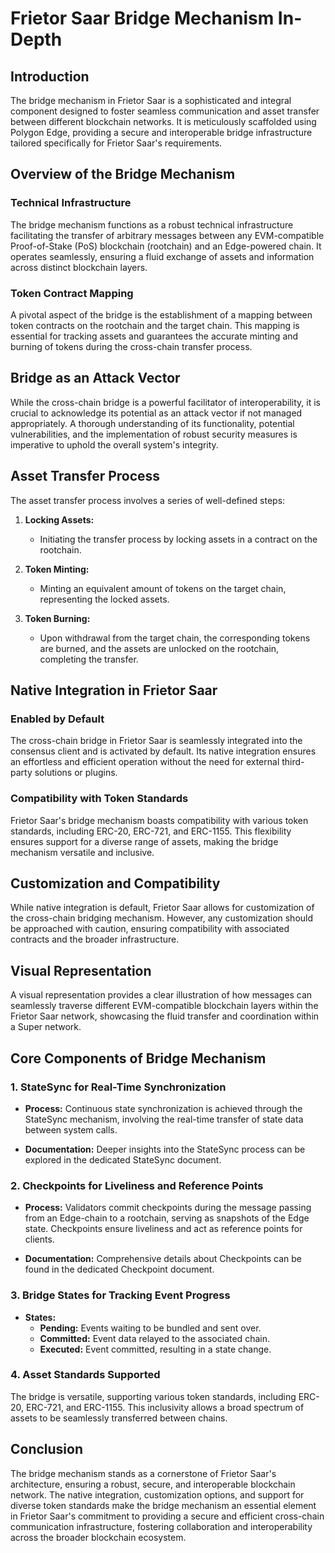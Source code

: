 # Frietor Saar Bridge Mechanism In-Depth

## Introduction

The bridge mechanism in Frietor Saar is a sophisticated and integral component designed to foster seamless communication and asset transfer between different blockchain networks. It is meticulously scaffolded using Polygon Edge, providing a secure and interoperable bridge infrastructure tailored specifically for Frietor Saar's requirements.

## Overview of the Bridge Mechanism

### Technical Infrastructure

The bridge mechanism functions as a robust technical infrastructure facilitating the transfer of arbitrary messages between any EVM-compatible Proof-of-Stake (PoS) blockchain (rootchain) and an Edge-powered chain. It operates seamlessly, ensuring a fluid exchange of assets and information across distinct blockchain layers.

### Token Contract Mapping

A pivotal aspect of the bridge is the establishment of a mapping between token contracts on the rootchain and the target chain. This mapping is essential for tracking assets and guarantees the accurate minting and burning of tokens during the cross-chain transfer process.

## Bridge as an Attack Vector

While the cross-chain bridge is a powerful facilitator of interoperability, it is crucial to acknowledge its potential as an attack vector if not managed appropriately. A thorough understanding of its functionality, potential vulnerabilities, and the implementation of robust security measures is imperative to uphold the overall system's integrity.

## Asset Transfer Process

The asset transfer process involves a series of well-defined steps:

1. **Locking Assets:**
   - Initiating the transfer process by locking assets in a contract on the rootchain.

2. **Token Minting:**
   - Minting an equivalent amount of tokens on the target chain, representing the locked assets.

3. **Token Burning:**
   - Upon withdrawal from the target chain, the corresponding tokens are burned, and the assets are unlocked on the rootchain, completing the transfer.

## Native Integration in Frietor Saar

### Enabled by Default

The cross-chain bridge in Frietor Saar is seamlessly integrated into the consensus client and is activated by default. Its native integration ensures an effortless and efficient operation without the need for external third-party solutions or plugins.

### Compatibility with Token Standards

Frietor Saar's bridge mechanism boasts compatibility with various token standards, including ERC-20, ERC-721, and ERC-1155. This flexibility ensures support for a diverse range of assets, making the bridge mechanism versatile and inclusive.

## Customization and Compatibility

While native integration is default, Frietor Saar allows for customization of the cross-chain bridging mechanism. However, any customization should be approached with caution, ensuring compatibility with associated contracts and the broader infrastructure.

## Visual Representation

A visual representation provides a clear illustration of how messages can seamlessly traverse different EVM-compatible blockchain layers within the Frietor Saar network, showcasing the fluid transfer and coordination within a Super network.

## Core Components of Bridge Mechanism

### 1. StateSync for Real-Time Synchronization

- **Process:** Continuous state synchronization is achieved through the StateSync mechanism, involving the real-time transfer of state data between system calls.

- **Documentation:** Deeper insights into the StateSync process can be explored in the dedicated StateSync document.

### 2. Checkpoints for Liveliness and Reference Points

- **Process:** Validators commit checkpoints during the message passing from an Edge-chain to a rootchain, serving as snapshots of the Edge state. Checkpoints ensure liveliness and act as reference points for clients.

- **Documentation:** Comprehensive details about Checkpoints can be found in the dedicated Checkpoint document.

### 3. Bridge States for Tracking Event Progress

- **States:**
   - **Pending:** Events waiting to be bundled and sent over.
   - **Committed:** Event data relayed to the associated chain.
   - **Executed:** Event committed, resulting in a state change.

### 4. Asset Standards Supported

The bridge is versatile, supporting various token standards, including ERC-20, ERC-721, and ERC-1155. This inclusivity allows a broad spectrum of assets to be seamlessly transferred between chains.

## Conclusion

The bridge mechanism stands as a cornerstone of Frietor Saar's architecture, ensuring a robust, secure, and interoperable blockchain network. The native integration, customization options, and support for diverse token standards make the bridge mechanism an essential element in Frietor Saar's commitment to providing a secure and efficient cross-chain communication infrastructure, fostering collaboration and interoperability across the broader blockchain ecosystem.